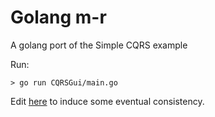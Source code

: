 # Golang m-r

A golang port of the Simple CQRS example

Run:

    > go run CQRSGui/main.go

Edit [here](https://github.com/andrewdodd/m-r/blob/028152c4c04fe2d04ea242443f92608de6f482cb/CQRSGui/main.go#L332) to induce some eventual consistency.
